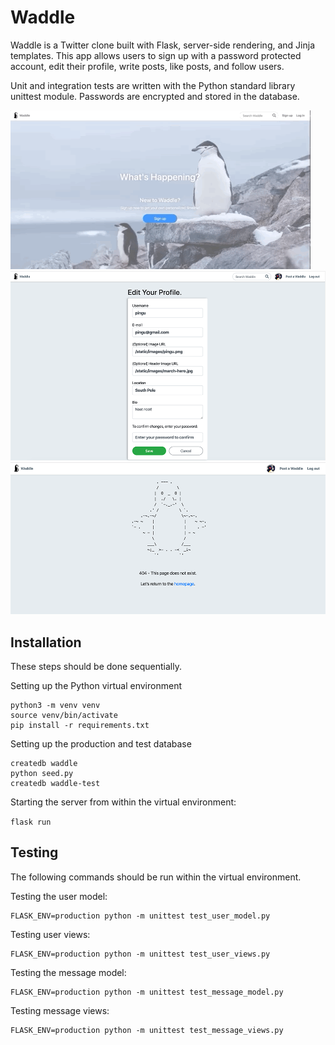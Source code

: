 # Waddle

Waddle is a Twitter clone built with Flask, server-side rendering, and Jinja templates. This app allows users to sign up with a password protected account, edit their profile, write posts, like posts, and follow users. 

Unit and integration tests are written with the Python standard library unittest module. Passwords are encrypted and stored in the database.  

![Demo Gif](static/images/demo.gif)
![Edit Profile Form Screenshot](static/images/profile-edit-screenshot.png)
![404 Page Screenshot](static/images/404-screenshot.png)

## Installation 

These steps should be done sequentially. 

Setting up the Python virtual environment

```
python3 -m venv venv
source venv/bin/activate
pip install -r requirements.txt
```

Setting up the production and test database

```
createdb waddle
python seed.py
createdb waddle-test
```

Starting the server from within the virtual environment: 

```flask run```

## Testing
The following commands should be run within the virtual environment.

Testing the user model: 

```
FLASK_ENV=production python -m unittest test_user_model.py
```

Testing user views: 
```
FLASK_ENV=production python -m unittest test_user_views.py
```

Testing the message model: 
```
FLASK_ENV=production python -m unittest test_message_model.py
```

Testing message views: 
```
FLASK_ENV=production python -m unittest test_message_views.py
```